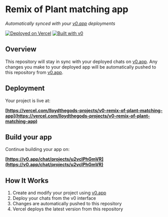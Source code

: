 # Remix of Plant matching app

*Automatically synced with your [v0.app](https://v0.app) deployments*

[![Deployed on Vercel](https://img.shields.io/badge/Deployed%20on-Vercel-black?style=for-the-badge&logo=vercel)](https://vercel.com/lloydthegods-projects/v0-remix-of-plant-matching-app)
[![Built with v0](https://img.shields.io/badge/Built%20with-v0.app-black?style=for-the-badge)](https://v0.app/chat/projects/u2vclPhGmVR)

## Overview

This repository will stay in sync with your deployed chats on [v0.app](https://v0.app).
Any changes you make to your deployed app will be automatically pushed to this repository from [v0.app](https://v0.app).

## Deployment

Your project is live at:

**[https://vercel.com/lloydthegods-projects/v0-remix-of-plant-matching-app](https://vercel.com/lloydthegods-projects/v0-remix-of-plant-matching-app)**

## Build your app

Continue building your app on:

**[https://v0.app/chat/projects/u2vclPhGmVR](https://v0.app/chat/projects/u2vclPhGmVR)**

## How It Works

1. Create and modify your project using [v0.app](https://v0.app)
2. Deploy your chats from the v0 interface
3. Changes are automatically pushed to this repository
4. Vercel deploys the latest version from this repository